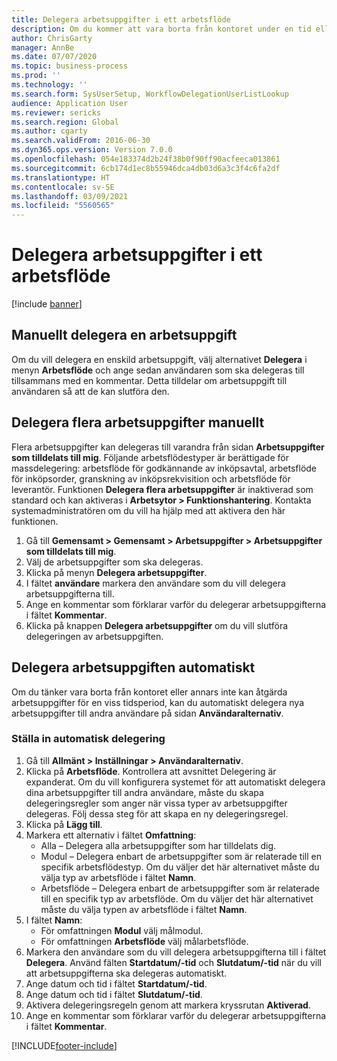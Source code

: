 ```yaml
---
title: Delegera arbetsuppgifter i ett arbetsflöde
description: Om du kommer att vara borta från kontoret under en tid eller av annat skäl inte kommer att kunna arbeta med en arbetsuppgift, kan du delegera eller omfördela dina arbetsuppgifter till andra användare.
author: ChrisGarty
manager: AnnBe
ms.date: 07/07/2020
ms.topic: business-process
ms.prod: ''
ms.technology: ''
ms.search.form: SysUserSetup, WorkflowDelegationUserListLookup
audience: Application User
ms.reviewer: sericks
ms.search.region: Global
ms.author: cgarty
ms.search.validFrom: 2016-06-30
ms.dyn365.ops.version: Version 7.0.0
ms.openlocfilehash: 054e183374d2b24f38b0f90ff90acfeeca013861
ms.sourcegitcommit: 6cb174d1ec8b55946dca4db03d6a3c3f4c6fa2df
ms.translationtype: HT
ms.contentlocale: sv-SE
ms.lasthandoff: 03/09/2021
ms.locfileid: "5560565"
---
```

# <a name="delegate-work-items-in-a-workflow"></a>Delegera arbetsuppgifter i ett arbetsflöde

[!include [banner](../../includes/banner.md)]

## <a name="manually-delegate-a-work-item"></a>Manuellt delegera en arbetsuppgift

Om du vill delegera en enskild arbetsuppgift, välj alternativet **Delegera** i menyn **Arbetsflöde** och ange sedan användaren som ska delegeras till tillsammans med en kommentar. Detta tilldelar om arbetsuppgift till användaren så att de kan slutföra den.

## <a name="manually-delegate-multiple-work-items"></a>Delegera flera arbetsuppgifter manuellt

Flera arbetsuppgifter kan delegeras till varandra från sidan **Arbetsuppgifter som tilldelats till mig**. Följande arbetsflödestyper är berättigade för massdelegering: arbetsflöde för godkännande av inköpsavtal, arbetsflöde för inköpsorder, granskning av inköpsrekvisition och arbetsflöde för leverantör. Funktionen **Delegera flera arbetsuppgifter** är inaktiverad som standard och kan aktiveras i **Arbetsytor > Funktionshantering**. Kontakta systemadministratören om du vill ha hjälp med att aktivera den här funktionen.
1.  Gå till **Gemensamt > Gemensamt > Arbetsuppgifter > Arbetsuppgifter som tilldelats till mig**.
2.  Välj de arbetsuppgifter som ska delegeras.
3.  Klicka på menyn **Delegera arbetsuppgifter**.
4.  I fältet **användare** markera den användare som du vill delegera arbetsuppgifterna till.
5.  Ange en kommentar som förklarar varför du delegerar arbetsuppgifterna i fältet **Kommentar**.
6.  Klicka på knappen **Delegera arbetsuppgifter** om du vill slutföra delegeringen av arbetsuppgiften.

## <a name="automatically-delegate-work-items"></a>Delegera arbetsuppgiften automatiskt

Om du tänker vara borta från kontoret eller annars inte kan åtgärda arbetsuppgifter för en viss tidsperiod, kan du automatiskt delegera nya arbetsuppgifter till andra användare på sidan **Användaralternativ**.

### <a name="set-up-automatic-delegation"></a>Ställa in automatisk delegering
1. Gå till **Allmänt > Inställningar > Användaralternativ**.
2. Klicka på **Arbetsflöde**. Kontrollera att avsnittet Delegering är expanderat. Om du vill konfigurera systemet för att automatiskt delegera dina arbetsuppgifter till andra användare, måste du skapa delegeringsregler som anger när vissa typer av arbetsuppgifter delegeras. Följ dessa steg för att skapa en ny delegeringsregel.  
3. Klicka på **Lägg till**.
4. Markera ett alternativ i fältet **Omfattning**:
    - Alla – Delegera alla arbetsuppgifter som har tilldelats dig.
    - Modul – Delegera enbart de arbetsuppgifter som är relaterade till en specifik arbetsflödestyp. Om du väljer det här alternativet måste du välja typ av arbetsflöde i fältet **Namn**.
    - Arbetsflöde – Delegera enbart de arbetsuppgifter som är relaterade till en specifik typ av arbetsflöde. Om du väljer det här alternativet måste du välja typen av arbetsflöde i fältet **Namn**.  
5. I fältet **Namn**:
    - För omfattningen **Modul** välj målmodul.
    - För omfattningen **Arbetsflöde** välj målarbetsflöde.
6. Markera den användare som du vill delegera arbetsuppgifterna till i fältet **Delegera**. Använd fälten **Startdatum/-tid** och **Slutdatum/-tid** när du vill att arbetsuppgifterna ska delegeras automatiskt.  
7. Ange datum och tid i fältet **Startdatum/-tid**.
8. Ange datum och tid i fältet **Slutdatum/-tid**.
9. Aktivera delegeringsregeln genom att markera kryssrutan **Aktiverad**. 
10. Ange en kommentar som förklarar varför du delegerar arbetsuppgifterna i fältet **Kommentar**.


[!INCLUDE[footer-include](../../../../includes/footer-banner.md)]